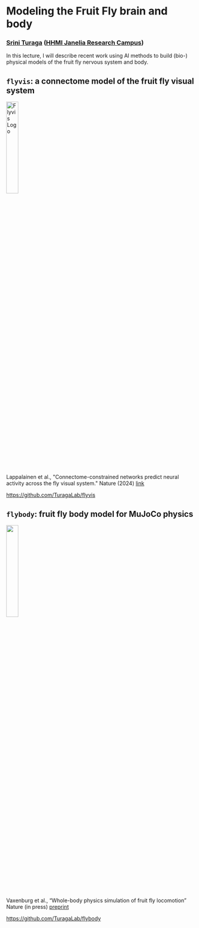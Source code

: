 # Modeling the Fruit Fly brain and body

### [Srini Turaga](https://www.janelia.org/lab/turaga-lab) ([HHMI Janelia Research Campus](https://www.janelia.org/))

In this lecture, I will describe recent work using AI methods to build (bio-) physical models of the fruit fly nervous system and body.

## `flyvis`: a connectome model of the fruit fly visual system
<img src="https://github.com/TuragaLab/flyvis/blob/main/docs/docs/images/flyvis_logo_light@150ppi.webp" width="25%" alt="Flyvis Logo">

Lappalainen et al., "Connectome-constrained networks predict neural activity across the fly visual system." Nature (2024) [link](https://www.nature.com/articles/s41586-024-07939-3)

https://github.com/TuragaLab/flyvis

## `flybody`: fruit fly body model for MuJoCo physics
<img src="https://github.com/TuragaLab/flybody/blob/main/fly-white.png" width="25%">


Vaxenburg et al., “Whole-body physics simulation of fruit fly locomotion” Nature (in press) [preprint](https://www.biorxiv.org/content/10.1101/2024.03.11.584515v2)


https://github.com/TuragaLab/flybody

